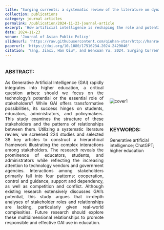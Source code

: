 ```yaml
---
title: "Surging currents: a systematic review of the literature on dynamic stakeholder engagements in higher education in the generative artificial intelligence era"
collection: publications
category: journal articles
permalink: /publication/2024-11-23-journal-article
excerpt: 'How artificial intelligence is reshaping the role and potential in the field of education? This paper highlights key roles for educators, students, admins, tech firms, and governments.'
date: 2024-11-23
venue: 'Journal of Asian Public Policy'
slidesurl: 'https://raw.githubusercontent.com/qiuhan-star/http://hanrachelqiu.github.io/files/Surging currents a systematic review of the literature on dynamic stakeholder engagements in higher education in the generative artificial intelligen.pdf'
paperurl: 'https://doi.org/10.1080/17516234.2024.2429046'
citation: 'Yang, Jiaxi, Han Qiu*, and Wenxuan Yu. 2024. Surging Currents: A Systematic Review of the Literature on Dynamic Stakeholder Engagements in Higher Education in the Generative Artificial Intelligence Era. *Journal of Asian Public Policy*, November, 1–29. https://doi.org/10.1080/17516234.2024.2429046'
---
```

<div style="display: flex;">
  <div style="flex: 2; padding-right: 20px;">
    <h3>ABSTRACT:</h3>
    <p style="text-align: justify;">As Generative Artificial Intelligence (GAI) rapidly integrates into higher education, a critical question arises: should we focus on the technology’s potential or the essential role of stakeholders? While GAI offers transformative possibilities, its success hinges on students, educators, administrators, and policymakers. This study examines the structure of these stakeholders and the patterns of relationships between them. Utilizing a systematic literature review, we screened 224 studies and selected 38 key articles to construct a hierarchical framework illustrating the complex interactions among stakeholders. The research reveals the prominence of educators, students, and administrators while reflecting the increasing attention to technology vendors and government agencies. Interactions among stakeholders primarily fall into four patterns: cooperation, control and guidance, support and dependency, as well as competition and conflict. Although existing research extensively discusses GAI’s potential, this study argues that in-depth analyses of stakeholder roles and relationships are lacking, particularly given real-world complexities. Future research should explore these multidimensional relationships to promote responsible and effective GAI use in education.</p>
  </div>
  <div style="flex: 1; margin-top: 100px; padding-top: 20px;">
    <img src="https://raw.githubusercontent.com/qiuhan-star/hanrachelqiu.github.io/master/images/publications/JAPP_cover1.png" alt="cover1" title="cover1">
    <div style="margin-top: 75px;">
    <h3>KEYWORDS:</h3>
    <p>Generative artificial intelligence; ChatGPT; higher education</p>
    </div>
  </div>
</div>






